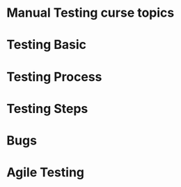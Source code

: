 # Manual Testing curse topics 

# Testing Basic 

# Testing Process 

# Testing Steps

# Bugs

# Agile Testing
